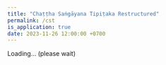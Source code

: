 ```yaml
---
title: "Chaṭṭha Saṅgāyana Tipiṭaka Restructured"
permalink: /cst
is_application: true
date: 2023-11-26 12:00:00 +0700
---
```


<div id="toolbar" class="fixed" style="display:none;padding-top:3px;padding-bottom:10px;z-index:10;">
<span class="toolbarbg">
<button onClick="bcUtil.toggleToolBar(cstReader);"><svg class="icon"><use xlink:href="/assets/fontawesome/custom.svg#window-maximize"></use></svg></button>
<select id="headselector" style="width:15em;" onChange="cstReader.goHead();"></select>
<select id="subheadselector" style="width:15em;display:none;" onChange="cstReader.goSubhead();"></select>
<select id="paranumselector" style="display:none;" onChange="cstReader.goParaNum();"></select>
<label for="withnotes" title="Show redactional notes"><input type="checkbox" id="withnotes" onClick="cstReader.updateDisplay();" checked><svg class="icon"><use xlink:href="/assets/fontawesome/custom.svg#sticky-note"></use></svg></label>
<span id="exegbar" style="display:none;">
<label for="syncexeg" title="Synchronize with exegesis"><input type="checkbox" id="syncexeg" onClick="cstReader.syncExegesis();"><svg class="icon"><use xlink:href="/assets/fontawesome/custom.svg#sync"></use></svg></label>
</span>
</span>
<span class="label" id="suttainfo" style="display:none;"></span>
</div>
<div id="textdisplay" class="textdisplay">Loading... (please wait)</div>
<script src="/assets/js/cstreader.js"></script>
<script src="/assets/js/pako_inflate.min.js"></script>
<script>
window.cstReader = cstReader;
cstReader.cst_url = "{{ site.cst_url }}";
cstReader.util = bcUtil;
cstReader.loadCstInfo();
cstReader.loadSuttaInfo();
</script>
